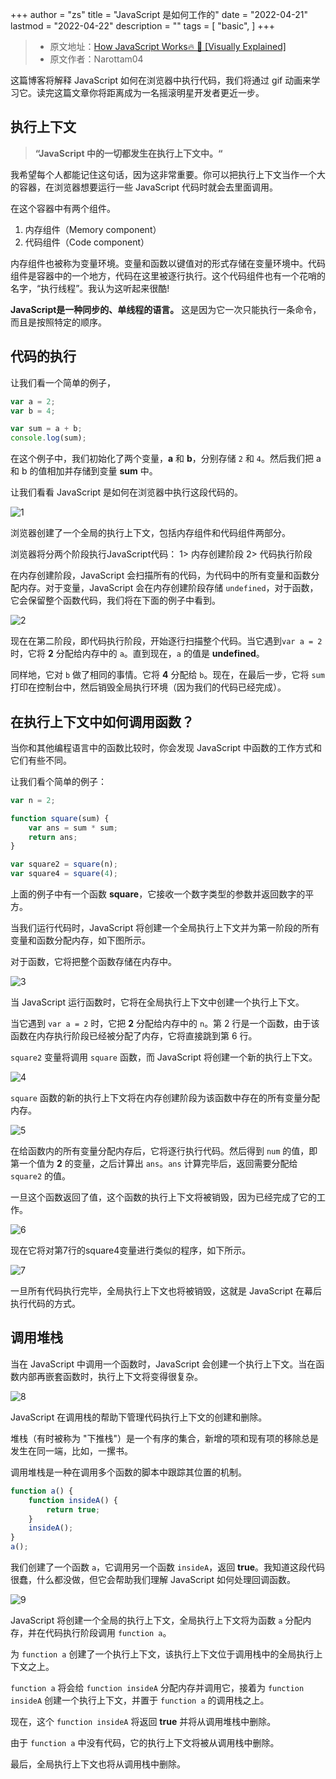 +++
author = "zs"
title = "JavaScript 是如何工作的"
date = "2022-04-21"
lastmod = "2022-04-22"
description = ""
tags = [
    "basic",
]
+++

>* 原文地址：[How JavaScript Works🔥 🤖 [Visually Explained]](https://dev.to/narottam04/how-javascript-works-visually-explained-269j)
> * 原文作者：Narottam04

这篇博客将解释 JavaScript 如何在浏览器中执行代码，我们将通过 gif 动画来学习它。读完这篇文章你将距离成为一名摇滚明星开发者更近一步。

## 执行上下文

>**“JavaScript 中的一切都发生在执行上下文中。“**

我希望每个人都能记住这句话，因为这非常重要。你可以把执行上下文当作一个大的容器，在浏览器想要运行一些 JavaScript 代码时就会去里面调用。

在这个容器中有两个组件。
1. 内存组件（Memory component） 
2. 代码组件（Code component）

内存组件也被称为变量环境。变量和函数以键值对的形式存储在变量环境中。代码组件是容器中的一个地方，代码在这里被逐行执行。这个代码组件也有一个花哨的名字，“执行线程”。我认为这听起来很酷!

**JavaScript是一种同步的、单线程的语言。** 这是因为它一次只能执行一条命令，而且是按照特定的顺序。

## 代码的执行

让我们看一个简单的例子，

```js
var a = 2;
var b = 4;

var sum = a + b;
console.log(sum);
```

在这个例子中，我们初始化了两个变量，**a** 和 **b**，分别存储 `2` 和 `4`。然后我们把 a 和 b 的值相加并存储到变量 **sum** 中。

让我们看看 JavaScript 是如何在浏览器中执行这段代码的。

![1](http://qinius.acrosstheuniverse.top/images/jq3ufd0eru2ceax067m9.gif)

浏览器创建了一个全局的执行上下文，包括内存组件和代码组件两部分。

浏览器将分两个阶段执行JavaScript代码：
1> 内存创建阶段
2> 代码执行阶段

在内存创建阶段，JavaScript 会扫描所有的代码，为代码中的所有变量和函数分配内存。对于变量，JavaScript 会在内存创建阶段存储 `undefined`，对于函数，它会保留整个函数代码，我们将在下面的例子中看到。

![2](http://qinius.acrosstheuniverse.top/images/4ty49vslo873hpehxdrw.gif)

现在在第二阶段，即代码执行阶段，开始逐行扫描整个代码。当它遇到`var a = 2`时，它将 **2** 分配给内存中的 `a`。直到现在，`a` 的值是 **undefined**。

同样地，它对 `b` 做了相同的事情。它将 **4** 分配给 `b`。现在，在最后一步，它将 `sum` 打印在控制台中，然后销毁全局执行环境（因为我们的代码已经完成）。

## 在执行上下文中如何调用函数？

当你和其他编程语言中的函数比较时，你会发现 JavaScript 中函数的工作方式和它们有些不同。

让我们看个简单的例子：

```js
var n = 2;

function square(sum) {
    var ans = sum * sum;
    return ans;
}

var square2 = square(n);
var square4 = square(4);
```

上面的例子中有一个函数 **square**，它接收一个数字类型的参数并返回数字的平方。

当我们运行代码时，JavaScript 将创建一个全局执行上下文并为第一阶段的所有变量和函数分配内存，如下图所示。

对于函数，它将把整个函数存储在内存中。

![3](http://qinius.acrosstheuniverse.top/images/68nk5l6806bax94k0tky.gif)

当 JavaScript 运行函数时，它将在全局执行上下文中创建一个执行上下文。

当它遇到 `var a = 2` 时，它把 **2** 分配给内存中的 `n`。第 2 行是一个函数，由于该函数在内存执行阶段已经被分配了内存，它将直接跳到第 6 行。

`square2` 变量将调用 `square` 函数，而 JavaScript 将创建一个新的执行上下文。

![4](http://qinius.acrosstheuniverse.top/images/zvfyis150o3i7bn1x6hy.gif)

`square` 函数的新的执行上下文将在内存创建阶段为该函数中存在的所有变量分配内存。

![5](http://qinius.acrosstheuniverse.top/images/e67rsojvcqmowwj3w75b.gif)

在给函数内的所有变量分配内存后，它将逐行执行代码。然后得到 `num` 的值，即第一个值为 **2** 的变量，之后计算出 `ans`。`ans` 计算完毕后，返回需要分配给 `square2` 的值。

一旦这个函数返回了值，这个函数的执行上下文将被销毁，因为已经完成了它的工作。

![6](http://qinius.acrosstheuniverse.top/images/b2zu35q2as6uy57qve9q.gif)

现在它将对第7行的square4变量进行类似的程序，如下所示。

![7](http://qinius.acrosstheuniverse.top/images/q7wlgf8uj91cpglpvh0z.gif)

一旦所有代码执行完毕，全局执行上下文也将被销毁，这就是 JavaScript 在幕后执行代码的方式。

## 调用堆栈

当在 JavaScript 中调用一个函数时，JavaScript 会创建一个执行上下文。当在函数内部再嵌套函数时，执行上下文将变得很复杂。

![8](http://qinius.acrosstheuniverse.top/images/idywyfc19t2vsf1nyww1.png)

JavaScript 在调用栈的帮助下管理代码执行上下文的创建和删除。

堆栈（有时被称为 "下推栈"）是一个有序的集合，新增的项和现有项的移除总是发生在同一端，比如，一摞书。

调用堆栈是一种在调用多个函数的脚本中跟踪其位置的机制。

```js
function a() {
    function insideA() {
        return true;
    }
    insideA();
}
a();
```

我们创建了一个函数 `a`，它调用另一个函数 `insideA`，返回 **true**。我知道这段代码很蠢，什么都没做，但它会帮助我们理解 JavaScript 如何处理回调函数。

![9](http://qinius.acrosstheuniverse.top/images/03bry7soja8z3ad143ry.gif)

JavaScript 将创建一个全局的执行上下文，全局执行上下文将为函数 `a` 分配内存，并在代码执行阶段调用 `function a`。

为 `function a` 创建了一个执行上下文，该执行上下文位于调用栈中的全局执行上下文之上。

`function a` 将会给 `function insideA` 分配内存并调用它，接着为 `function insideA` 创建一个执行上下文，并置于 `function a` 的调用栈之上。

现在，这个 `function insideA` 将返回 **true** 并将从调用堆栈中删除。

由于 `function a` 中没有代码，它的执行上下文将被从调用栈中删除。

最后，全局执行上下文也将从调用栈中删除。